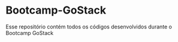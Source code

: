 # Bootcamp-GoStack
Esse repositório contém todos os códigos desenvolvidos durante o Bootcamp GoStack
